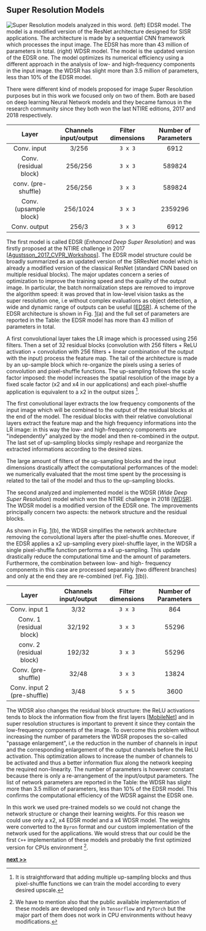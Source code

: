 ## Super Resolution Models

![Super Resolution models analyzed in this word. **(left)** EDSR model. The model is a modified version of the ResNet architecture designed for SISR applications. The architecture is made by a sequential CNN framework which processes the input image. The EDSR has more than 43 million of parameters in total. **(right)** WDSR model. The model is the updated version of the EDSR one. The model optimizes its numerical efficiency using a different approach in the analysis of low- and high-frequency components in the input image. the WDSR has slight more than 3.5 million of parameters, less than 10% of the EDSR model.](../../../../img/SR_models.png)

There were different kind of models proposed for image Super Resolution purposes but in this work we focused only on two of them.
Both are based on deep learning Neural Network models and they became famous in the research community since they both won the last NTIRE editions, 2017 and 2018 respectively.

|   Layer                |  Channels       input/output | Filter       dimensions | Number of       Parameters |
|:----------------------:|:----------------------------:|:-----------------------:|:--------------------------:|
| Conv. input            | 3/256                        | `3 x 3`                 | 6912                       |
| Conv. (residual block) | 256/256                      | `3 x 3`                 | 589824                     |
| conv. (pre-shuffle)    | 256/256                      | `3 x 3`                 | 589824                     |
| Conv. (upsample block) | 256/1024                     | `3 x 3`                 | 2359296                    |
| Conv. output           | 256/3                        | `3 x 3`                 | 6912                       |

The first model is called EDSR (*Enhanced Deep Super Resolution*) and was firstly proposed at the NTIRE challenge in 2017 [[Agustsson_2017_CVPR_Workshops](www.vision.ee.ethz.ch/~timofter/publications/Agustsson-CVPRW-2017.pdf)].
The EDSR model structure could be broadly summarized as an updated version of the SRResNet model which is already a modified version of the classical ResNet (standard CNN based on multiple residual blocks).
The major updates concern a series of optimization to improve the training speed and the quality of the output image.
In particular, the batch normalization steps are removed to improve the algorithm speed: it was proved that in low-level vision tasks as the super resolution one, i.e without complex evaluations as object detection, a wide and dynamic range of outputs can be useful [[EDSR](https://ui.adsabs.harvard.edu/\#abs/2017arXiv170702921L)].
A scheme of the EDSR architecture is shown in Fig. [1](../../../../img/SR_models.png)(a) and the full set of parameters are reported in the Table: the EDSR model has more than 43 million of parameters in total.

A first convolutional layer takes the LR image which is processed using 256 filters.
Then a set of 32 residual blocks (convolution with 256 filters + ReLU activation + convolution with 256 filters + linear combination of the output with the input) process the feature map.
The tail of the architecture is made by an up-sample block which re-organize the pixels using a series of convolution and pixel-shuffle functions.
The up-sampling follows the scale factor imposed: the model increases the spatial resolution of the image by a fixed scale factor (x2 and x4 in our applications) and each pixel-shuffle application is equivalent to a x2 in the output sizes [^1].

The first convolutional layer extracts the low frequency components of the input image which will be combined to the output of the residual blocks at the end of the model.
The residual blocks with their relative convolutional layers extract the feature map and the high frequency informations into the LR image: in this way the low- and high-frequency components are "independently" analyzed by the model and then re-combined in the output.
The last set of up-sampling blocks simply reshape and reorganize the extracted informations according to the desired sizes.

The large amount of filters of the up-sampling blocks and the input dimensions drastically affect the computational performances of the model: we numerically evaluated that the most time spent by the processing is related to the tail of the model and thus to the up-sampling blocks.

The second analyzed and implemented model is the WDSR (*Wide Deep Super Resolution*) model which won the NTIRE challenge in 2018 [[WDSR](https://ui.adsabs.harvard.edu/\#abs/2018arXiv180808718Y)].
The WDSR model is a modified version of the EDSR one.
The improvements principally concern two aspects: the network structure and the residual blocks.

As shown in Fig. [1](../../../../img/SR_models.png)(b), the WDSR simplifies the network architecture removing the convolutional layers after the pixel-shuffle ones.
Moreover, if the EDSR applies a x2 up-sampling every pixel-shuffle layer, in the WDSR a single pixel-shuffle function performs a x4 up-sampling.
This update drastically reduce the computational time and the amount of parameters.
Furthermore, the combination between low- and high- frequency components in this case are processed separately (two different branches) and only at the end they are re-combined (ref. Fig. [1](../../../../img/SR_models.png)(b)).

|   Layer                     |  Channels       input/output | Filter       dimensions | Number of       Parameters |
|:---------------------------:|:----------------------------:|:-----------------------:|:--------------------------:|
| Conv. input 1               | 3/32                         | `3 x 3`                 | 864                        |
| Conv. 1 (residual block)    | 32/192                       | `3 x 3`                 | 55296                      |
| conv. 2 (residual block)    | 192/32                       | `3 x 3`                 | 55296                      |
| Conv. (pre-shuffle)         | 32/48                        | `3 x 3`                 | 13824                      |
| Conv. input 2 (pre-shuffle) | 3/48                         | `5 x 5`                 | 3600                       |


The WDSR also changes the residual block structure: the ReLU activations tends to block the information flow from the first layers [[MobileNet](https://ui.adsabs.harvard.edu/\#abs/2018arXiv180104381S)] and in super resolution structures is important to prevent it since they contain the low-frequency components of the image.
To overcome this problem without increasing the number of parameters the WDSR proposes the so-called "passage enlargement", i.e the reduction in the number of channels in input and the corresponding enlargement of the output channels before the ReLU activation.
This optimization allows to increase the number of channels to be activated and thus a better information flux along the network keeping the required non-linearity.
The number of parameters is however constant because there is only a re-arrangement of the input/output parameters.
The list of network parameters are reported in the Table: the WDSR has slight more than 3.5 million of parameters, less than 10% of the EDSR model.
This confirms the computational efficiency of the WDSR against the EDSR one.

In this work we used pre-trained models so we could not change the network structure or change their learning weights.
For this reason we could use only a x2, x4 EDSR model and a x4 WDSR model.
The weights were converted to the `Byron` format and our custom implementation of the network used for the applications.
We would stress that our could be the first `C++` implementation of these models and probably the first optimized version for CPUs environment [^2].

[^1]: It is straightforward that adding multiple up-sampling blocks and thus pixel-shuffle functions we can train the model according to every desired upscale.

[^2]: We have to mention also that the public available implementation of these models are developed only in `Tensorflow` and `PyTorch` but the major part of them does not work in CPU environments without heavy modifications.


[**next >>**](./Dataset.md)
